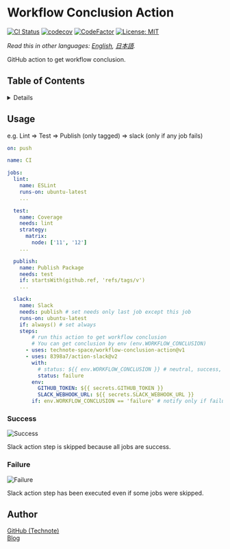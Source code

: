 # Workflow Conclusion Action

[![CI Status](https://github.com/technote-space/workflow-conclusion-action/workflows/CI/badge.svg)](https://github.com/technote-space/workflow-conclusion-action/actions)
[![codecov](https://codecov.io/gh/technote-space/workflow-conclusion-action/branch/master/graph/badge.svg)](https://codecov.io/gh/technote-space/workflow-conclusion-action)
[![CodeFactor](https://www.codefactor.io/repository/github/technote-space/workflow-conclusion-action/badge)](https://www.codefactor.io/repository/github/technote-space/workflow-conclusion-action)
[![License: MIT](https://img.shields.io/badge/License-MIT-blue.svg)](https://github.com/technote-space/workflow-conclusion-action/blob/master/LICENSE)

*Read this in other languages: [English](README.md), [日本語](README.ja.md).*

GitHub action to get workflow conclusion.

## Table of Contents

<!-- START doctoc generated TOC please keep comment here to allow auto update -->
<!-- DON'T EDIT THIS SECTION, INSTEAD RE-RUN doctoc TO UPDATE -->
<details>
<summary>Details</summary>

- [Usage](#usage)
  - [Success](#success)
  - [Failure](#failure)
- [Author](#author)

</details>
<!-- END doctoc generated TOC please keep comment here to allow auto update -->

## Usage
e.g. Lint => Test => Publish (only tagged) => slack (only if any job fails)
```yaml
on: push

name: CI

jobs:
  lint:
    name: ESLint
    runs-on: ubuntu-latest
    ...

  test:
    name: Coverage
    needs: lint
    strategy:
      matrix:
        node: ['11', '12']
    ...

  publish:
    name: Publish Package
    needs: test
    if: startsWith(github.ref, 'refs/tags/v')
    ...

  slack:
    name: Slack
    needs: publish # set needs only last job except this job
    runs-on: ubuntu-latest
    if: always() # set always
    steps:
        # run this action to get workflow conclusion
        # You can get conclusion by env (env.WORKFLOW_CONCLUSION)
      - uses: technote-space/workflow-conclusion-action@v1
      - uses: 8398a7/action-slack@v2
        with:
          # status: ${{ env.WORKFLOW_CONCLUSION }} # neutral, success, cancelled, timed_out, failure
          status: failure
        env:
          GITHUB_TOKEN: ${{ secrets.GITHUB_TOKEN }}
          SLACK_WEBHOOK_URL: ${{ secrets.SLACK_WEBHOOK_URL }}
        if: env.WORKFLOW_CONCLUSION == 'failure' # notify only if failure
```

### Success
![Success](https://raw.githubusercontent.com/technote-space/workflow-conclusion-action/images/success.png)

Slack action step is skipped because all jobs are success.

### Failure
![Failure](https://raw.githubusercontent.com/technote-space/workflow-conclusion-action/images/failure.png)

Slack action step has been executed even if some jobs were skipped.

## Author
[GitHub (Technote)](https://github.com/technote-space)  
[Blog](https://technote.space)
